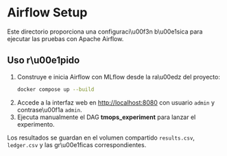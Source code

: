 # Airflow Setup

Este directorio proporciona una configuraci\u00f3n b\u00e1sica para ejecutar las pruebas con Apache Airflow.

## Uso r\u00e1pido

1. Construye e inicia Airflow con MLflow desde la ra\u00edz del proyecto:
    ```bash
    docker compose up --build
    ```
2. Accede a la interfaz web en [http://localhost:8080](http://localhost:8080) con usuario `admin` y contrase\u00f1a `admin`.
3. Ejecuta manualmente el DAG **tmops_experiment** para lanzar el experimento.

Los resultados se guardan en el volumen compartido `results.csv`, `ledger.csv` y las gr\u00e1ficas correspondientes.

